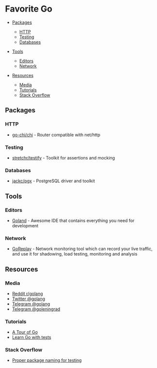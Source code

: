 # Favorite Go

- [Packages](#packages)
  - [HTTP](#http)
  - [Testing](#testing)
  - [Databases](#databases)

- [Tools](#tools)
  - [Editors](#editors)
  - [Network](#network)

- [Resources](#resources)
  - [Media](#media)
  - [Tutorials](#tutorials)
  - [Stack Overflow](#stack-overflow)

## Packages

### HTTP

* [go-chi/chi](https://github.com/go-chi/chi) - Router compatible with net/http

### Testing

* [stretchr/testify](https://github.com/stretchr/testify) - Toolkit for assertions and mocking

### Databases

* [jackc/pgx](https://github.com/jackc/pgx) - PostgreSQL driver and toolkit

## Tools

### Editors

* [Goland](https://www.jetbrains.com/go) - Awesome IDE that contains everything you need
  for development

### Network

* [GoReplay](https://github.com/buger/goreplay) - Network monitoring tool which can
  record your live traffic, and use it for shadowing, load testing, monitoring and
  analysis

## Resources

### Media

* [Reddit r/golang](https://www.reddit.com/r/golang)
* [Twitter @golang](https://twitter.com/golang)
* [Telegram @golang](https://t.me/golang)
* [Telegram @goleningrad](https://t.me/goleningrad)

### Tutorials

* [A Tour of Go](https://tour.golang.org)
* [Learn Go with tests](https://quii.gitbook.io/learn-go-with-tests)

### Stack Overflow

* [Proper package naming for testing](https://stackoverflow.com/questions/19998250/proper-package-naming-for-testing-with-the-go-language)
